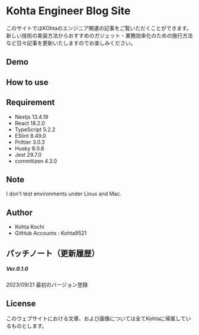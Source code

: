# Kohta Engineer Blog Site

このサイトではKOhtaのエンジニア関連の記事をご覧いただくことができます。
新しい技術の実装方法からおすすめのガジェット・業務効率化のための施行方法など日々記事を更新いたしますのでお楽しみください。


## Demo

## How to use

## Requirement

* Nextjs  13.4.19
* React  18.2.0
* TypeScript  5.2.2
* ESlint  8.49.0
* Prittier  3.0.3
* Husky  8.0.8
* Jest  29.7.0
* commitizen  4.3.0

## Note

I don't test environments under Linux and Mac.

## Author

* Kohta Kochi
* GitHub Accounts : Kohta9521

## パッチノート（更新履歴）

##### Ver.0.1.0
2023/09/21
最初のバージョン登録

## License

このウェブサイトにおける文章、および画像については全てKohtaに帰属しているものとします。
